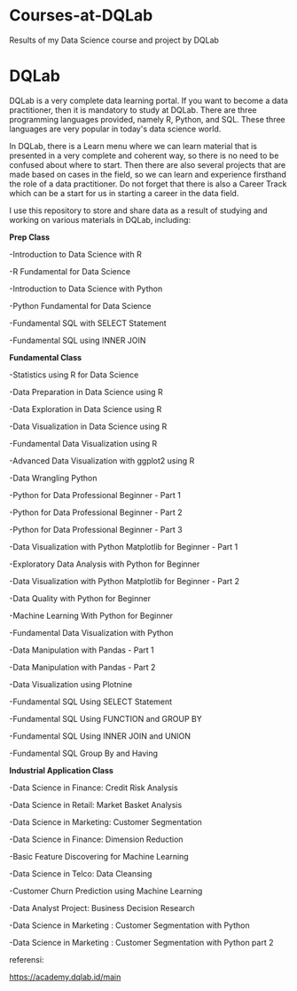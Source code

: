 # Courses-at-DQLab
Results of my Data Science course and project by DQLab

# DQLab

DQLab is a very complete data learning portal. If you want to become a data practitioner, then it is mandatory to study at DQLab. There are three programming languages ​​provided, namely R, Python, and SQL. These three languages ​​are very popular in today's data science world.

In DQLab, there is a Learn menu where we can learn material that is presented in a very complete and coherent way, so there is no need to be confused about where to start. Then there are also several projects that are made based on cases in the field, so we can learn and experience firsthand the role of a data practitioner. Do not forget that there is also a Career Track which can be a start for us in starting a career in the data field.

I use this repository to store and share data as a result of studying and working on various materials in DQLab, including:

**Prep Class**

-Introduction to Data Science with R

-R Fundamental for Data Science

-Introduction to Data Science with Python

-Python Fundamental for Data Science

-Fundamental SQL with SELECT Statement

-Fundamental SQL using INNER JOIN

**Fundamental Class**

-Statistics using R for Data Science

-Data Preparation in Data Science using R

-Data Exploration in Data Science using R

-Data Visualization in Data Science using R

-Fundamental Data Visualization using R

-Advanced Data Visualization with ggplot2 using R

-Data Wrangling Python

-Python for Data Professional Beginner - Part 1

-Python for Data Professional Beginner - Part 2

-Python for Data Professional Beginner - Part 3

-Data Visualization with Python Matplotlib for Beginner - Part 1

-Exploratory Data Analysis with Python for Beginner

-Data Visualization with Python Matplotlib for Beginner - Part 2

-Data Quality with Python for Beginner

-Machine Learning With Python for Beginner

-Fundamental Data Visualization with Python

-Data Manipulation with Pandas - Part 1

-Data Manipulation with Pandas - Part 2

-Data Visualization using Plotnine

-Fundamental SQL Using SELECT Statement

-Fundamental SQL Using FUNCTION and GROUP BY

-Fundamental SQL Using INNER JOIN and UNION

-Fundamental SQL Group By and Having

**Industrial Application Class**

-Data Science in Finance: Credit Risk Analysis

-Data Science in Retail: Market Basket Analysis

-Data Science in Marketing: Customer Segmentation

-Data Science in Finance: Dimension Reduction

-Basic Feature Discovering for Machine Learning

-Data Science in Telco: Data Cleansing

-Customer Churn Prediction using Machine Learning

-Data Analyst Project: Business Decision Research

-Data Science in Marketing : Customer Segmentation with Python

-Data Science in Marketing : Customer Segmentation with Python part 2


referensi:

https://academy.dqlab.id/main

